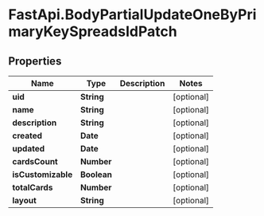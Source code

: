# FastApi.BodyPartialUpdateOneByPrimaryKeySpreadsIdPatch

## Properties
Name | Type | Description | Notes
------------ | ------------- | ------------- | -------------
**uid** | **String** |  | [optional] 
**name** | **String** |  | [optional] 
**description** | **String** |  | [optional] 
**created** | **Date** |  | [optional] 
**updated** | **Date** |  | [optional] 
**cardsCount** | **Number** |  | [optional] 
**isCustomizable** | **Boolean** |  | [optional] 
**totalCards** | **Number** |  | [optional] 
**layout** | **String** |  | [optional] 
